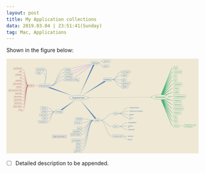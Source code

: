```yaml
---
layout: post
title: My Application collections
data: 2019.03.04 | 23:51:41(Sunday)
tag: Mac, Applications
---
```


Shown in the figure below:

![My_Applications_Mac.png](https://raw.githubusercontent.com/hzfmer/figure_bed/master/vscode/My_Applications_Mac.png)


- [ ] Detailed description to be appended.
